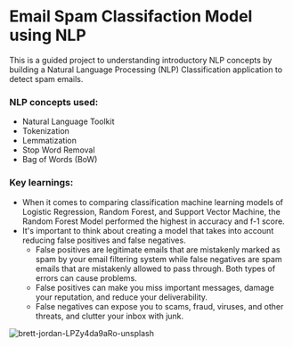 # Email Spam Classifaction Model using NLP

This is a guided project to understanding introductory NLP concepts by building a Natural Language Processing (NLP) Classification application to detect spam emails.

### NLP concepts used:
* Natural Language Toolkit
* Tokenization
* Lemmatization
* Stop Word Removal
* Bag of Words (BoW)

### Key learnings:
* When it comes to comparing classification machine learning models of Logistic Regression, Random Forest, and Support Vector Machine, the Random Forest Model performed the highest in accuracy and f-1 score.
* It's important to think about creating a model that takes into account reducing false positives and false negatives.
    * False positives are legitimate emails that are mistakenly marked as spam by your email filtering system while false negatives are spam emails that are mistakenly allowed to pass through. Both types of errors can cause problems. 
    * False positives can make you miss important messages, damage your reputation, and reduce your deliverability. 
    * False negatives can expose you to scams, fraud, viruses, and other threats, and clutter your inbox with junk.


![brett-jordan-LPZy4da9aRo-unsplash](https://github.com/vangpa/email_spam_nlp/assets/63076021/08548682-4579-4706-bb3b-b3ba9daea3b9)

